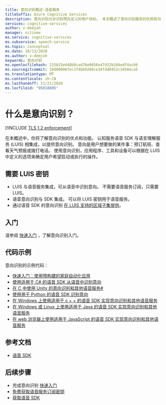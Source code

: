 ```yaml
---
title: 意向识别概述-语音服务
titleSuffix: Azure Cognitive Services
description: 意向识别允许识别预先定义的用户目标。 本文概述了意向识别服务的优势和功能。
services: cognitive-services
author: v-demjoh
manager: nitinme
ms.service: cognitive-services
ms.subservice: speech-service
ms.topic: conceptual
ms.date: 10/13/2020
ms.author: v-demjoh
keywords: 意向识别
ms.openlocfilehash: 215b25e440b8cad76e0656e47d32b184edf4ac66
ms.sourcegitcommit: 10d00006fec1f4b69289ce18fdd0452c3458eca5
ms.translationtype: MT
ms.contentlocale: zh-CN
ms.lasthandoff: 11/21/2020
ms.locfileid: "95018695"
---
```

# <a name="what-is-intent-recognition"></a>什么是意向识别？

[!INCLUDE [TLS 1.2 enforcement](../../../includes/cognitive-services-tls-announcement.md)]

在本概述中，你将了解意向识别的优点和功能。 认知服务语音 SDK 与语言理解服务 (LUIS) 相集成，以提供意向识别。 意向是用户想要做的某件事：预订航班、查看天气预报或拨打电话。
使用意向识别，应用程序、工具和设备可以根据在 LUIS 中定义的选项来确定用户希望启动或执行的操作。

## <a name="luis-key-required"></a>需要 LUIS 密钥

* LUIS 与语音服务集成，可从语音中识别意向。 不需要语音服务订阅，只需要 LUIS。
* 语音意向识别与 SDK 集成。 可以将 LUIS 密钥用于语音服务。
* 通过语音 SDK 的意向识别 [在 LUIS 支持的区域子集提供](./regions.md#intent-recognition)。

## <a name="get-started"></a>入门

请参阅 [快速入门](quickstarts/intent-recognition.md) ，了解意向识别入门。

## <a name="sample-code"></a>代码示例

意向识别的示例代码：

* [快速入门：使用预构建的家庭自动化应用](../luis/luis-get-started-create-app.md)
* [使用适用于 C# 的语音 SDK 从语音中识别意向](./how-to-recognize-intents-from-speech-csharp.md)
* [在 C 中使用 Unity 的意向识别和其他语音服务#](https://github.com/Azure-Samples/cognitive-services-speech-sdk/tree/master/samples/unity/speechrecognizer)
* [使用用于 Python 的语音 SDK 识别意向](https://github.com/Azure-Samples/cognitive-services-speech-sdk/tree/master/samples/python/console)
* [在 Windows 上使用适用于 c + + 的语音 SDK 实现意向识别和其他语音服务](https://github.com/Azure-Samples/cognitive-services-speech-sdk/tree/master/samples/cpp/windows/console)
* [在 Windows 或 Linux 上使用适用于 Java 的语音 SDK 实现意向识别和其他语音服务](https://github.com/Azure-Samples/cognitive-services-speech-sdk/tree/master/samples/java/jre/console)
* [在 web 浏览器上使用适用于 JavaScript 的语音 SDK 实现意向识别和其他语音服务](https://github.com/Azure-Samples/cognitive-services-speech-sdk/tree/master/samples/js/browser)

## <a name="reference-docs"></a>参考文档

* [语音 SDK](./speech-sdk.md)

## <a name="next-steps"></a>后续步骤

* 完成意向识别 [快速入门](quickstarts/intent-recognition.md)
* [免费获取语音服务订阅密钥](overview.md#try-the-speech-service-for-free)
* [获取语音 SDK](speech-sdk.md)